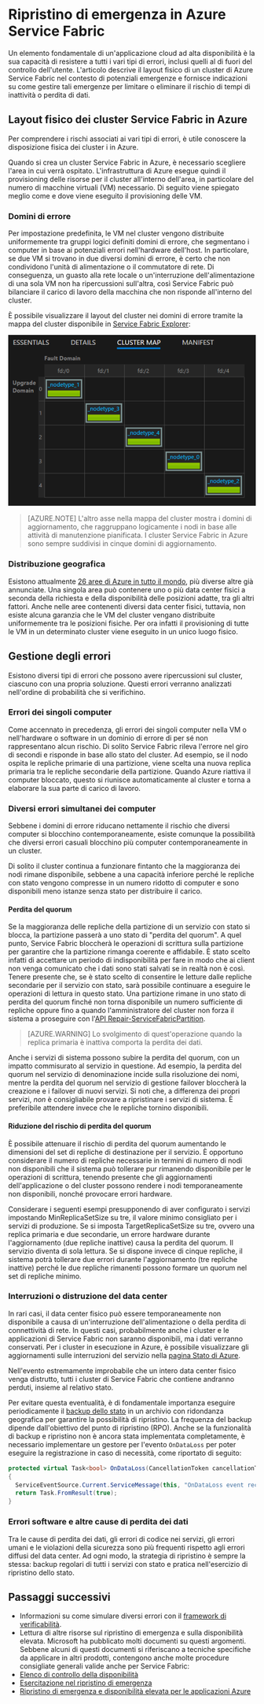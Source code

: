 <properties
   pageTitle="Ripristino di emergenza di Azure Service Fabric | Microsoft Azure"
   description="Azure Service Fabric offre le funzionalità necessarie per affrontare tutti i tipi di emergenze. L'articolo descrive i tipi di emergenze che si possono verificare e come affrontarli."
   services="service-fabric"
   documentationCenter=".net"
   authors="seanmck"
   manager="timlt"
   editor=""/>

<tags
   ms.service="service-fabric"
   ms.devlang="dotNet"
   ms.topic="article"
   ms.tgt_pltfrm="NA"
   ms.workload="NA"
   ms.date="08/10/2016"
   ms.author="seanmck"/>

# Ripristino di emergenza in Azure Service Fabric

Un elemento fondamentale di un'applicazione cloud ad alta disponibilità è la sua capacità di resistere a tutti i vari tipi di errori, inclusi quelli al di fuori del controllo dell'utente. L'articolo descrive il layout fisico di un cluster di Azure Service Fabric nel contesto di potenziali emergenze e fornisce indicazioni su come gestire tali emergenze per limitare o eliminare il rischio di tempi di inattività o perdita di dati.

## Layout fisico dei cluster Service Fabric in Azure

Per comprendere i rischi associati ai vari tipi di errori, è utile conoscere la disposizione fisica dei cluster i in Azure.

Quando si crea un cluster Service Fabric in Azure, è necessario scegliere l'area in cui verrà ospitato. L'infrastruttura di Azure esegue quindi il provisioning delle risorse per il cluster all'interno dell'area, in particolare del numero di macchine virtuali (VM) necessario. Di seguito viene spiegato meglio come e dove viene eseguito il provisioning delle VM.

### Domini di errore

Per impostazione predefinita, le VM nel cluster vengono distribuite uniformemente tra gruppi logici definiti domini di errore, che segmentano i computer in base ai potenziali errori nell'hardware dell'host. In particolare, se due VM si trovano in due diversi domini di errore, è certo che non condividono l'unità di alimentazione o il commutatore di rete. Di conseguenza, un guasto alla rete locale o un'interruzione dell'alimentazione di una sola VM non ha ripercussioni sull'altra, così Service Fabric può bilanciare il carico di lavoro della macchina che non risponde all'interno del cluster.

È possibile visualizzare il layout del cluster nei domini di errore tramite la mappa del cluster disponibile in [Service Fabric Explorer](service-fabric-visualizing-your-cluster.md):

![Nodi distribuiti nei domini di errore in Service Fabric Explorer][sfx-cluster-map]

>[AZURE.NOTE] L'altro asse nella mappa del cluster mostra i domini di aggiornamento, che raggruppano logicamente i nodi in base alle attività di manutenzione pianificata. I cluster Service Fabric in Azure sono sempre suddivisi in cinque domini di aggiornamento.

### Distribuzione geografica

Esistono attualmente [26 aree di Azure in tutto il mondo][azure-regions], più diverse altre già annunciate. Una singola area può contenere uno o più data center fisici a seconda della richiesta e della disponibilità delle posizioni adatte, tra gli altri fattori. Anche nelle aree contenenti diversi data center fisici, tuttavia, non esiste alcuna garanzia che le VM del cluster vengano distribuite uniformemente tra le posizioni fisiche. Per ora infatti il provisioning di tutte le VM in un determinato cluster viene eseguito in un unico luogo fisico.

## Gestione degli errori

Esistono diversi tipi di errori che possono avere ripercussioni sul cluster, ciascuno con una propria soluzione. Questi errori verranno analizzati nell'ordine di probabilità che si verifichino.

### Errori dei singoli computer

Come accennato in precedenza, gli errori dei singoli computer nella VM o nell'hardware o software in un dominio di errore di per sé non rappresentano alcun rischio. Di solito Service Fabric rileva l'errore nel giro di secondi e risponde in base allo stato del cluster. Ad esempio, se il nodo ospita le repliche primarie di una partizione, viene scelta una nuova replica primaria tra le repliche secondarie della partizione. Quando Azure riattiva il computer bloccato, questo si riunisce automaticamente al cluster e torna a elaborare la sua parte di carico di lavoro.

### Diversi errori simultanei dei computer

Sebbene i domini di errore riducano nettamente il rischio che diversi computer si blocchino contemporaneamente, esiste comunque la possibilità che diversi errori casuali blocchino più computer contemporaneamente in un cluster.

Di solito il cluster continua a funzionare fintanto che la maggioranza dei nodi rimane disponibile, sebbene a una capacità inferiore perché le repliche con stato vengono compresse in un numero ridotto di computer e sono disponibili meno istanze senza stato per distribuire il carico.

#### Perdita del quorum

Se la maggioranza delle repliche della partizione di un servizio con stato si blocca, la partizione passerà a uno stato di "perdita del quorum". A quel punto, Service Fabric bloccherà le operazioni di scrittura sulla partizione per garantire che la partizione rimanga coerente e affidabile. È stato scelto infatti di accettare un periodo di indisponibilità per fare in modo che ai client non venga comunicato che i dati sono stati salvati se in realtà non è così. Tenere presente che, se è stato scelto di consentire le letture dalle repliche secondarie per il servizio con stato, sarà possibile continuare a eseguire le operazioni di lettura in questo stato. Una partizione rimane in uno stato di perdita del quorum finché non torna disponibile un numero sufficiente di repliche oppure fino a quando l'amministratore del cluster non forza il sistema a proseguire con l'[API Repair-ServiceFabricPartition][repair-partition-ps].

>[AZURE.WARNING] Lo svolgimento di quest'operazione quando la replica primaria è inattiva comporta la perdita dei dati.

Anche i servizi di sistema possono subire la perdita del quorum, con un impatto commisurato al servizio in questione. Ad esempio, la perdita del quorum nel servizio di denominazione incide sulla risoluzione dei nomi, mentre la perdita del quorum nel servizio di gestione failover bloccherà la creazione e i failover di nuovi servizi. Si noti che, a differenza dei propri servizi, *non* è consigliabile provare a ripristinare i servizi di sistema. È preferibile attendere invece che le repliche tornino disponibili.

#### Riduzione del rischio di perdita del quorum

È possibile attenuare il rischio di perdita del quorum aumentando le dimensioni del set di repliche di destinazione per il servizio. È opportuno considerare il numero di repliche necessarie in termini di numero di nodi non disponibili che il sistema può tollerare pur rimanendo disponibile per le operazioni di scrittura, tenendo presente che gli aggiornamenti dell'applicazione o del cluster possono rendere i nodi temporaneamente non disponibili, nonché provocare errori hardware.

Considerare i seguenti esempi presupponendo di aver configurato i servizi impostando MinReplicaSetSize su tre, il valore minimo consigliato per i servizi di produzione. Se si imposta TargetReplicaSetSize su tre, ovvero una replica primaria e due secondarie, un errore hardware durante l'aggiornamento (due repliche inattive) causa la perdita del quorum. Il servizio diventa di sola lettura. Se si dispone invece di cinque repliche, il sistema potrà tollerare due errori durante l'aggiornamento (tre repliche inattive) perché le due repliche rimanenti possono formare un quorum nel set di repliche minimo.

### Interruzioni o distruzione del data center

In rari casi, il data center fisico può essere temporaneamente non disponibile a causa di un'interruzione dell'alimentazione o della perdita di connettività di rete. In questi casi, probabilmente anche i cluster e le applicazioni di Service Fabric non saranno disponibili, ma i dati verranno conservati. Per i cluster in esecuzione in Azure, è possibile visualizzare gli aggiornamenti sulle interruzioni del servizio nella [pagina Stato di Azure][azure-status-dashboard].

Nell'evento estremamente improbabile che un intero data center fisico venga distrutto, tutti i cluster di Service Fabric che contiene andranno perduti, insieme al relativo stato.

Per evitare questa eventualità, è di fondamentale importanza eseguire periodicamente il [backup dello stato](service-fabric-reliable-services-backup-restore.md) in un archivio con ridondanza geografica per garantire la possibilità di ripristino. La frequenza del backup dipende dall'obiettivo del punto di ripristino (RPO). Anche se la funzionalità di backup e ripristino non è ancora stata implementata completamente, è necessario implementare un gestore per l'evento `OnDataLoss` per poter eseguire la registrazione in caso di necessità, come riportato di seguito:

```c#
protected virtual Task<bool> OnDataLoss(CancellationToken cancellationToken)
{
  ServiceEventSource.Current.ServiceMessage(this, "OnDataLoss event received.");
  return Task.FromResult(true);
}
```


### Errori software e altre cause di perdita dei dati

Tra le cause di perdita dei dati, gli errori di codice nei servizi, gli errori umani e le violazioni della sicurezza sono più frequenti rispetto agli errori diffusi del data center. Ad ogni modo, la strategia di ripristino è sempre la stessa: backup regolari di tutti i servizi con stato e pratica nell'esercizio di ripristino dello stato.

## Passaggi successivi

- Informazioni su come simulare diversi errori con il [framework di verificabilità](service-fabric-testability-overview.md).
- Lettura di altre risorse sul ripristino di emergenza e sulla disponibilità elevata. Microsoft ha pubblicato molti documenti su questi argomenti. Sebbene alcuni di questi documenti si riferiscano a tecniche specifiche da applicare in altri prodotti, contengono anche molte procedure consigliate generali valide anche per Service Fabric:
 - [Elenco di controllo della disponibilità](../best-practices-availability-checklist.md)
 - [Esercitazione nel ripristino di emergenza](../sql-database/sql-database-disaster-recovery-drills.md)
 - [Ripristino di emergenza e disponibilità elevata per le applicazioni Azure][dr-ha-guide]


<!-- External links -->

[repair-partition-ps]: https://msdn.microsoft.com/library/mt163522.aspx
[azure-status-dashboard]: https://azure.microsoft.com/status/
[azure-regions]: https://azure.microsoft.com/regions/
[dr-ha-guide]: https://msdn.microsoft.com/library/azure/dn251004.aspx


<!-- Images -->

[sfx-cluster-map]: ./media/service-fabric-disaster-recovery/sfx-clustermap.png

<!---HONumber=AcomDC_0817_2016-->